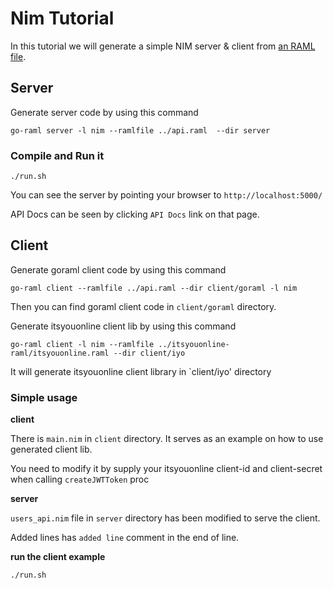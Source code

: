 # Nim Tutorial

In this tutorial we will generate a simple NIM server & client from [an RAML file](../api.raml).

## Server

Generate server code by using this command

```
go-raml server -l nim --ramlfile ../api.raml  --dir server
```

### Compile and Run it

```
./run.sh
```

You can see the server by pointing your browser to `http://localhost:5000/`

API Docs can be seen by clicking `API Docs` link on that page.

## Client

Generate goraml client code by using this command

```
go-raml client --ramlfile ../api.raml --dir client/goraml -l nim
```
Then you can find goraml client code in `client/goraml` directory.


Generate itsyouonline client lib by using this command

```
go-raml client -l nim --ramlfile ../itsyouonline-raml/itsyouonline.raml --dir client/iyo 
```
It will generate itsyouonline client library in `client/iyo' directory


### Simple usage

**client**

There is `main.nim` in `client` directory. It serves as an example on 
how to use generated client lib.

You need to modify it by supply your itsyouonline client-id and client-secret
when calling `createJWTToken` proc

**server**

`users_api.nim` file in `server` directory has been modified to
serve the client.

Added lines has `added line` comment in the end of line.

**run the client example**

```
./run.sh
```

